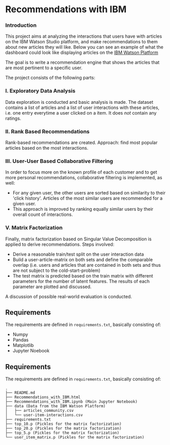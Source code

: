 # Recommendations with IBM

### Introduction

This project aims at analyzing the interactions that users have with articles on the IBM Watson Studio platform, and make recommendations to them about new articles they will like. Below you can see an example of what the dashboard could look like displaying articles on the [IBM Watson Platform](https://dataplatform.cloud.ibm.com/https://dataplatform.cloud.ibm.com/community?context=wdp)

The goal is to write a recommendation engine that shows the articles that are most pertinent to a specific user.

The project consists of the following parts:

### I. Exploratory Data Analysis

Data exploration is conducted and basic analysis is made. The dataset contains a list of articles and a list of user interactions with these articles, i.e. one entry everytime a user clicked on a item. It does *not* contain any ratings.

### II. Rank Based Recommendations

Rank-based recommendations are created. Approach: find most popular articles based on the most interactions.

### III. User-User Based Collaborative Filtering

In order to focus more on the known profile of each customer and to get more personal recommendations, collaborative filtering is implemented, as well:

- For any given user, the other users are sorted based on similarity to their 'click history'. Articles of the most similar users are recommended for a given user.
- This approach is improved by ranking equally similar users by their overall count of interactions.

### V. Matrix Factorization

Finally, matrix factorization based on Singular Value Decomposition is applied to derive recommendations. Steps involved:

- Derive a reasonable train/test split on the user interaction data
- Build a user-article-matrix on both sets and define the comparable overlap (i.e. users and articles that are contained in both sets and thus are not subject to the cold-start-problem)
- The test matrix is predicted based on the train matrix with different parameters for the number of latent features. The results of each parameter are plotted and discussed.

A discussion of possible real-world evaluation is conducted.

## Requirements

The requirements are defined in `requirements.txt`, basically consisting of:

- Numpy
- Pandas
- Matplotlib
- Jupyter Noebook

## Requirements

The requirements are defined in `requirements.txt`, basically consisting of:

```
.
├── README.md
├── Recommendations_with_IBM.html
├── Recommendations_with_IBM.ipynb (Main Jupyter Notebook)
├── data (Data from the IBM Watson Platform)
│   ├── articles_community.csv
│   └── user-item-interactions.csv
├── requirements.txt
├── top_10.p (Pickles for the matrix factorization)
├── top_20.p (Pickles for the matrix factorization)
├── top_5.p (Pickles for the matrix factorization)
└── user_item_matrix.p (Pickles for the matrix factorization)
```
